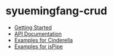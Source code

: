 # syuemingfang-crud
+ [Getting Started](http://cxm.tw/)
+ [API Documentation](http://comment.cxm.tw/?url=https://raw.github.com/syuemingfang/syuemingfang-crud/master/comment.json)
+ [Examples for Cinderella](http://html.cxm.tw/?url=https://raw.github.com/syuemingfang/syuemingfang-crud/master/example.html)
+ [Examples for jsPipe](http://jspipe.cxm.tw/?url=http://html.cxm.tw/index.php?url=https://raw.github.com/syuemingfang/syuemingfang-crud/master/example.html)